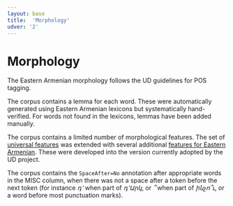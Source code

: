 ```yaml
---
layout: base
title:  'Morphology'
udver: '2'
---
```


# Morphology

The Eastern Armenian morphology follows the UD guidelines for POS tagging.

The corpus contains a lemma for each word. These were automatically generated using Eastern Armenian lexicons but systematically hand-verified. For words not found in the lexicons, lemmas have been added manually.

The corpus contains a limited number of morphological features. The set of [universal features](../../u/feat/index.html) was extended with several additional
[features for Eastern Armenian](../feat/index.html). These were developed into the version currently adopted by the UD project. 

The corpus contains the `SpaceAfter=No` annotation after appropriate words in the MISC column, when there was not a space after a token before the next token (for instance *դ՚* when part of *դ՚Արկ*, or *՞* when part of *ինչո՞ւ*, or a word before most punctuation marks).
